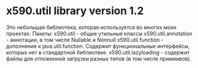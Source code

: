 # x590.util library version 1.2
Это небольшая библиотека, которая используется во многих моих проектах.
Пакеты:
x590.util - общие утильные классы
x590.util.annotation - аннотации, в том числе Nullable и Nonnull
x590.util.function - дополнение к java.util.function. Содержит функциональные интерфейсы, которых нет в стандартной библиотеке.
x590.util.lazyloading - содержит файлы для отложенной загрузки разных типов (в том числе примиивов).
